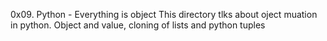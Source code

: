 0x09. Python - Everything is object
This directory tlks about oject muation in python. Object and value, cloning of lists and python tuples
